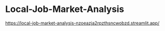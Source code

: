 # Local-Job-Market-Analysis

https://local-job-market-analysis-nzoeazja2rpzthsncwobzd.streamlit.app/